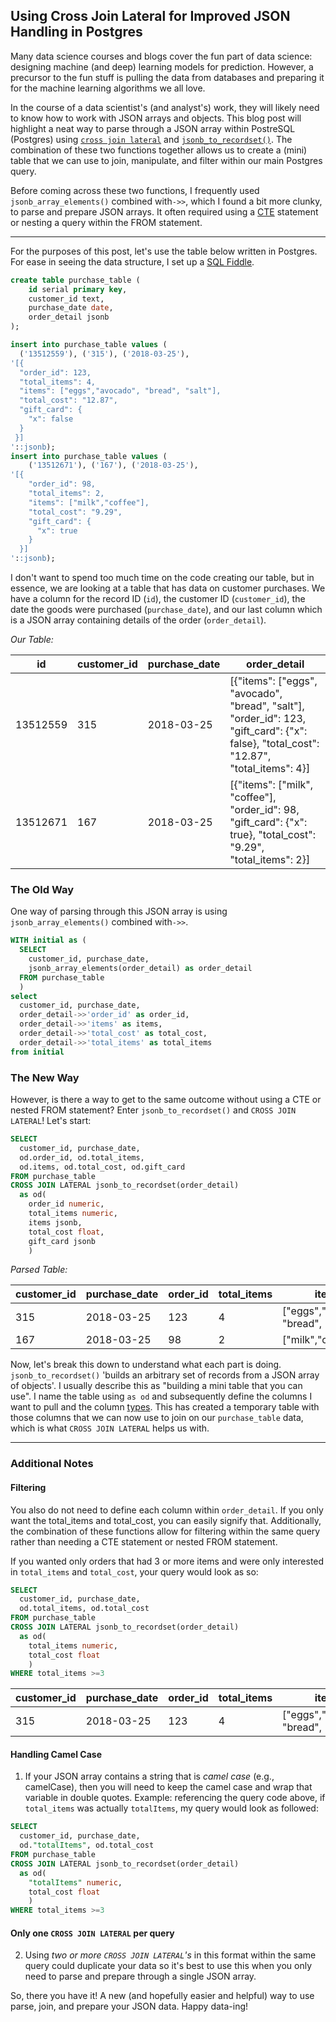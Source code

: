 ## Using Cross Join Lateral for Improved JSON Handling in Postgres

Many data science courses and blogs cover the fun part of data science: designing machine (and deep) learning models for prediction. However, a precursor to the fun stuff is pulling the data from databases and preparing it for the machine learning algorithms we all love. 

In the course of a data scientist's (and analyst's) work, they will likely need to know how to work with JSON arrays and objects. This blog post will highlight a neat way to parse through a JSON array within PostreSQL (Postgres) using [`cross join lateral`](https://www.postgresql.org/docs/9.6/static/queries-table-expressions.html)  and [`jsonb_to_recordset()`](https://www.postgresql.org/docs/9.6/static/functions-json.html). The combination of these two functions together allows us to create a (mini) table that we can use to join, manipulate, and filter within our main Postgres query.

Before coming across these two functions, I frequently used `jsonb_array_elements()` combined with`->>`, which I found a bit more clunky, to parse and prepare JSON arrays. It often required using a [CTE](https://www.postgresql.org/docs/9.6/static/queries-with.html) statement or nesting a query within the FROM statement.

---

For the purposes of this post, let's use the table below written in Postgres. For ease in seeing the data structure, I set up a [SQL Fiddle](http://sqlfiddle.com/#!17/0fec9/22). 
```SQL
create table purchase_table (
    id serial primary key,
    customer_id text,
    purchase_date date,
    order_detail jsonb
);

insert into purchase_table values (
  ('13512559'), ('315'), ('2018-03-25'),
'[{
  "order_id": 123,
  "total_items": 4,
  "items": ["eggs","avocado", "bread", "salt"],
  "total_cost": "12.87",
  "gift_card": {
    "x": false
  }
 }]
'::jsonb);
insert into purchase_table values (
    ('13512671'), ('167'), ('2018-03-25'),
'[{
    "order_id": 98,
    "total_items": 2,
    "items": ["milk","coffee"],
    "total_cost": "9.29",
    "gift_card": {
      "x": true
    }
  }]
'::jsonb);
```

I don't want to spend too much time on the code creating our table, but in essence, we are looking at a table that has data on customer purchases. We have a column for the record ID (`id`), the customer ID (`customer_id`), the date the goods were purchased (`purchase_date`), and our last column which is a JSON array containing details of the order (`order_detail`).

*Our Table:*  

id | customer_id | purchase_date | order_detail 
--- | --- | --- | ---  
13512559 | 315 | 2018-03-25 | [{"items": ["eggs", "avocado", "bread", "salt"], "order_id": 123, "gift_card": {"x": false}, "total_cost": "12.87", "total_items": 4}] 
13512671 | 167 | 2018-03-25 | [{"items": ["milk", "coffee"], "order_id": 98, "gift_card": {"x": true}, "total_cost": "9.29", "total_items": 2}] 



### The Old Way
One way of parsing through this JSON array is using `jsonb_array_elements()` combined with`->>`. 
```SQL
WITH initial as (
  SELECT 
    customer_id, purchase_date, 
    jsonb_array_elements(order_detail) as order_detail
  FROM purchase_table
  )
select 
  customer_id, purchase_date,
  order_detail->>'order_id' as order_id,
  order_detail->>'items' as items,
  order_detail->>'total_cost' as total_cost,
  order_detail->>'total_items' as total_items
from initial
```

### The New Way
However, is there a way to get to the same outcome without using a CTE or nested FROM statement? Enter `jsonb_to_recordset()` and `CROSS JOIN LATERAL`! Let's start:
```SQL
SELECT 
  customer_id, purchase_date,
  od.order_id, od.total_items,
  od.items, od.total_cost, od.gift_card
FROM purchase_table
CROSS JOIN LATERAL jsonb_to_recordset(order_detail) 
  as od(
    order_id numeric,
    total_items numeric,
    items jsonb,
    total_cost float,
    gift_card jsonb
    )
```


*Parsed Table:*   

customer_id | purchase_date | order_id | total_items | items | total_cost | gift_card
--- | --- | --- | --- | --- | --- | --- 
315 | 2018-03-25 | 123 | 4 | ["eggs","avocado", "bread", "salt"] | 12.87 | "x": false
167 | 2018-03-25 | 98 | 2 | ["milk","coffee"] | 9.29 | "x": true



Now, let's break this down to understand what each part is doing.
`jsonb_to_recordset()` 'builds an arbitrary set of records from a JSON array of objects'. I usually describe this as "building a mini table that you can use". I name the table using `as od` and subsequently define the columns I want to pull and the column [types](https://www.postgresql.org/docs/9.6/static/datatype.html). This has created a temporary table with those columns that we can now use to join on our `purchase_table` data, which is what `CROSS JOIN LATERAL` helps us with.

---
### Additional Notes
#### Filtering
You also do not need to define each column within `order_detail`. If you only want the total_items and total_cost, you can easily signify that. Additionally, the combination of these functions allow for filtering within the same query rather than needing a CTE statement or nested FROM statement.

If you wanted only orders that had 3 or more items and were only interested in `total_items` and `total_cost`, your query would look as so:
```SQL 
SELECT 
  customer_id, purchase_date,
  od.total_items, od.total_cost
FROM purchase_table
CROSS JOIN LATERAL jsonb_to_recordset(order_detail) 
  as od(
    total_items numeric,
    total_cost float
    )
WHERE total_items >=3
```

customer_id | purchase_date | order_id | total_items | items | total_cost | gift_card
--- | --- | --- | --- | --- | --- | --- 
315 | 2018-03-25 | 123 | 4 | ["eggs","avocado", "bread", "salt"] | 12.87 | "x": false


#### Handling Camel Case
1. If your JSON array contains a string that is *camel case* (e.g., camelCase), then you will need to keep the camel case and wrap that variable in double quotes. Example: referencing the query code above, if `total_items` was actually `totalItems`, my query would look as followed:  
```SQL
SELECT 
  customer_id, purchase_date,
  od."totalItems", od.total_cost
FROM purchase_table
CROSS JOIN LATERAL jsonb_to_recordset(order_detail) 
  as od(
    "totalItems" numeric,
    total_cost float
    )
WHERE total_items >=3
``` 
#### Only one `CROSS JOIN LATERAL` per query
2. Using *two or more `CROSS JOIN LATERAL`'s* in this format within the same query could duplicate your data so it's best to use this when you only need to parse and prepare through a single JSON array.


So, there you have it! A new (and hopefully easier and helpful) way to use parse, join, and prepare your JSON data. Happy data-ing!
